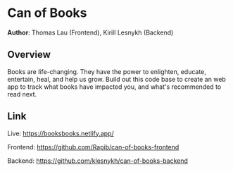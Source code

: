 # Can of Books

**Author**: Thomas Lau (Frontend), Kirill Lesnykh (Backend)


## Overview
Books are life-changing. They have the power to enlighten, educate, entertain, heal, and help us grow. Build out this code base to create an web app to track what books have impacted you, and what's recommended to read next.

## Link
Live: <https://booksbooks.netlify.app/>

Frontend: <https://github.com/Rapib/can-of-books-frontend>

Backend: <https://github.com/klesnykh/can-of-books-backend>
